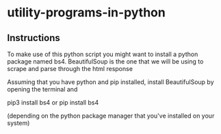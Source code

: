 # utility-programs-in-python

## Instructions
To make use of this python script you might want to install a python package named bs4.
BeautifulSoup is the one that we will be using to scrape and parse through the html response


Assuming that you have python and pip installed, install BeautifulSoup by opening the terminal and

  pip3 install bs4
or
  pip install bs4

(depending on the python package manager that you've installed on your system)
